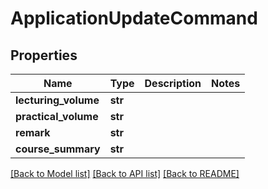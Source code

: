 # ApplicationUpdateCommand

## Properties
Name | Type | Description | Notes
------------ | ------------- | ------------- | -------------
**lecturing_volume** | **str** |  | 
**practical_volume** | **str** |  | 
**remark** | **str** |  | 
**course_summary** | **str** |  | 

[[Back to Model list]](../README.md#documentation-for-models) [[Back to API list]](../README.md#documentation-for-api-endpoints) [[Back to README]](../README.md)


